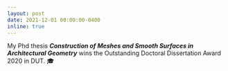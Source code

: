 ```yaml
---
layout: post
date: 2021-12-01 00:00:00-0400
inline: true
---
```


My Phd thesis ***Construction of Meshes and Smooth Surfaces in Architectural Geometry*** wins the Outstanding Doctoral Dissertation Award 2020 in DUT. :mortar_board:
